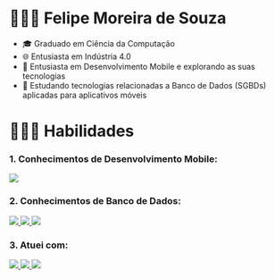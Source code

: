 # 👨🏽‍🎓  Felipe Moreira de Souza

- 🎓 Graduado em Ciência da Computação
- 🌐 Entusiasta em Indústria 4.0
- 📱 Entusiasta em Desenvolvimento Mobile e explorando as suas tecnologias
- 💽 Estudando tecnologias relacionadas a Banco de Dados (SGBDs) aplicadas para aplicativos móveis

# 🧑🏽‍💻 Habilidades

### 1. Conhecimentos de Desenvolvimento Mobile:
<a href= https://github.com/Fmoreira12>
        <img src="https://img.shields.io/badge/kotlin-%237F52FF.svg?style=for-the-badge&logo=kotlin&logoColor=white"/>
</a>

### 2. Conhecimentos de Banco de Dados:
<a href= https://github.com/Fmoreira12>
        <img src="https://img.shields.io/badge/Firebase-039BE5?style=for-the-badge&logo=Firebase&logoColor=white"/>
        <img src="https://img.shields.io/badge/SQLite-07405E?style=for-the-badge&logo=sqlite&logoColor=white"/>
        <img src="https://img.shields.io/badge/Apache%20Hive-FDEE21?style=for-the-badge&logo=apachehive&logoColor=black"/>
</a>        

### 3. Atuei com:
<a href= https://github.com/Fmoreira12>   
        <img src="https://img.shields.io/badge/Microsoft_SQL_Server-CC2927?style=for-the-badge&logo=microsoft-sql-server&logoColor=white"/>            
        <img src="https://img.shields.io/badge/C%23-239120?style=for-the-badge&logo=c-sharp&logoColor=white"/>
        <img src="https://img.shields.io/badge/.NET-5C2D91?style=for-the-badge&logo=.net&logoColor=white"/>
</a>










 




        
       
        
        
